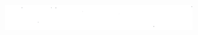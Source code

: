 <p align="center">
  <a href="#">
    <img src="https://raw.githubusercontent.com/Prakhil-tp/Prakhil-tp/361b3fae09163b5988de29ffb43187653ec8d680/prakhilAnimated.svg" alt="i'm Prakhil" />
  </a>
</p>
